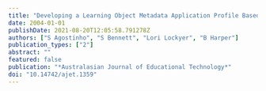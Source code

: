 ```yaml
---
title: "Developing a Learning Object Metadata Application Profile Based on LOM Suitable for the Australian Higher Education Context"
date: 2004-01-01
publishDate: 2021-08-20T12:05:58.791278Z
authors: ["S Agostinho", "S Bennett", "Lori Lockyer", "B Harper"]
publication_types: ["2"]
abstract: ""
featured: false
publication: "*Australasian Journal of Educational Technology*"
doi: "10.14742/ajet.1359"
---
```


